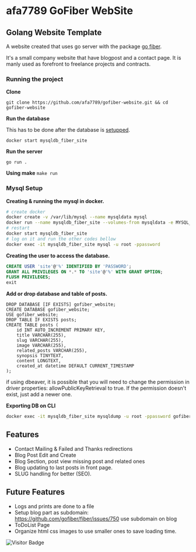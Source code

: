 # afa7789 GoFiber WebSite
## Golang Website Template

A website created that uses go server with the package [go fiber](https://gofiber.io/).

It's a small company website that have blogpost and a contact page.
It is manly used as forefront to freelance projects and contracts.

### Running the project

__Clone__

`git clone https://github.com/afa7789/gofiber-website.git && cd gofiber-website`

__Run the database__

This has to be done after the database is [setupped](#mysql-setup).

`docker start mysqldb_fiber_site`

__Run the server__

`go run .`

__Using make__
`make run`

### Mysql Setup

__Creating & running the mysql in docker.__
```sh
# create docker
docker create -v /var/lib/mysql --name mysqldata mysql
docker run --name mysqldb_fiber_site --volumes-from mysqldata -e MYSQL_ROOT_PASSWORD=password -p 3306:3306 -d mysql:latest
# restart
docker start mysqldb_fiber_site
# log on it and run the other codes bellow
docker exec -it mysqldb_fiber_site mysql -u root -ppassword
```

__Creating the user to access the database.__
```sql
CREATE USER 'site'@'%' IDENTIFIED BY 'PASSWORD';
GRANT ALL PRIVILEGES ON *.* TO 'site'@'%' WITH GRANT OPTION;
FLUSH PRIVILEGES;
exit
```

__Add or drop database and table of posts.__
```
DROP DATABASE [IF EXISTS] gofiber_website;
CREATE DATABASE gofiber_website;
USE gofiber_website;
DROP TABLE IF EXISTS posts;
CREATE TABLE posts (
    id INT AUTO_INCREMENT PRIMARY KEY,
    title VARCHAR(255),
    slug VARCHAR(255),
    image VARCHAR(255),
    related_posts VARCHAR(255),
    synopsis TINYTEXT,
    content LONGTEXT,
    created_at datetime DEFAULT CURRENT_TIMESTAMP
);
```

if using dbeaver, it is possible that you will need to change the permission in driver properties: allowPublicKeyRetrieval to true. If the permission doesn't exist, just add a newer one.

__Exporting DB on CLI__

```sh
docker exec -it mysqldb_fiber_site mysqldump -u root -ppassword gofiber_website > dump.sql
```

## Features
- Contact Mailing & Failed and Thanks redirections
- Blog Post Edit and Create
- Blog Section, post view missing post and related ones
- Blog updating to last posts in front page.
- SLUG handling for better (SEO).

## Future Features
- Logs and prints are done to a file
- Setup blog part as subdomain: https://github.com/gofiber/fiber/issues/750 use subdomain on blog
- ToDoList Page
- Organize html css images to use smaller ones to save loading time.

![Visitor Badge](https://visitor-badge.laobi.icu/badge?page_id=afa7789.gofiber-website)
